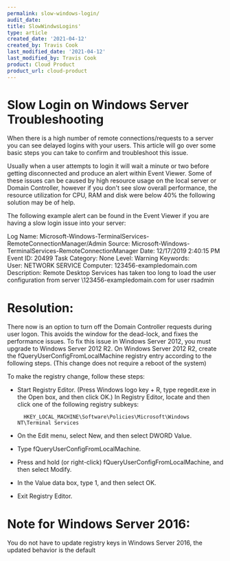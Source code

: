 ```yaml
---
permalink: slow-windows-login/
audit_date:
title: SlowWindwsLogins'
type: article
created_date: '2021-04-12'
created_by: Travis Cook
last_modified_date: '2021-04-12'
last_modified_by: Travis Cook
product: Cloud Product
product_url: cloud-product
---
```



# Slow Login on Windows Server Troubleshooting

When there is a high number of remote connections/requests to a server you can see delayed logins with your users. This article will go over some basic steps you can take to confirm and troubleshoot this issue.

Usually when a user attempts to login it will wait a minute or two before getting disconnected and produce an alert within Event Viewer. Some of these issues can be caused by high resource usage on the local server or Domain Controller, however if you don't see slow overall performance, the resource utilization for CPU, RAM and disk were below 40% the following solution may be of help.

The following example alert can be found in the Event Viewer if you are having a slow login issue into your server:

Log Name:      Microsoft-Windows-TerminalServices-RemoteConnectionManager/Admin
Source:        Microsoft-Windows-TerminalServices-RemoteConnectionManager
Date:          12/17/2019 2:40:15 PM
Event ID:      20499
Task Category: None
Level:         Warning
Keywords:     
User:          NETWORK SERVICE
Computer:      123456-exampledomain.com
Description:
Remote Desktop Services has taken too long to load the user configuration from server \\123456-exampledomain.com for user rsadmin


# Resolution:

There now is an option to turn off the Domain Controller requests during user logon. This avoids the window for the dead-lock, and fixes the performance issues. To fix this issue in Windows Server 2012, you must upgrade to Windows Server 2012 R2. On Windows Server 2012 R2, create the fQueryUserConfigFromLocalMachine registry entry according to the following steps. (This change does not require a reboot of the system)

To make the registry change, follow these steps:
- Start Registry Editor. (Press Windows logo key + R, type regedit.exe in the Open box, and then click OK.)
    In Registry Editor, locate and then click one of the following registry subkeys:
 
        HKEY_LOCAL_MACHINE\Software\Policies\Microsoft\Windows NT\Terminal Services

-  On the Edit menu, select New, and then select DWORD Value.
- Type fQueryUserConfigFromLocalMachine.
- Press and hold (or right-click) fQueryUserConfigFromLocalMachine, and then select Modify.
- In the Value data box, type 1, and then select OK.
- Exit Registry Editor.

# Note for Windows Server 2016:
You do not have to update registry keys in Windows Server 2016, the updated behavior is the default




